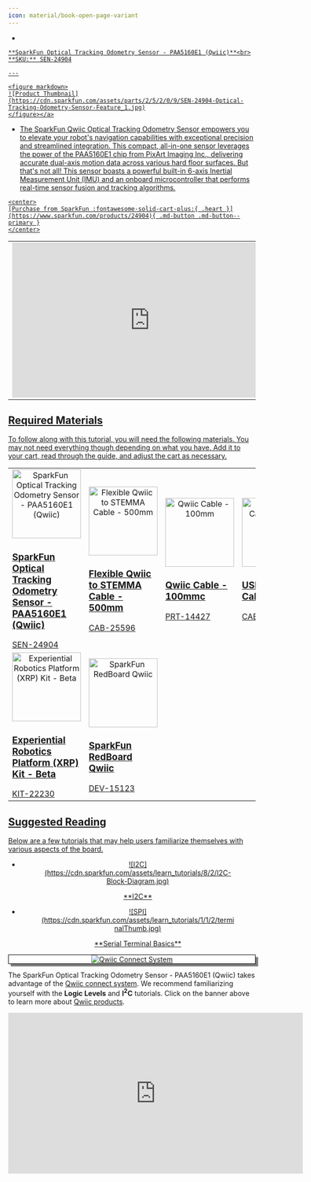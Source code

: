 ```yaml
---
icon: material/book-open-page-variant
---
```



<div class="grid cards desc" markdown>

-    <a href="https://www.sparkfun.com/products/24904">
    **SparkFun Optical Tracking Odometry Sensor - PAA5160E1 (Qwiic)**<br>
    **SKU:** SEN-24904

    ---

    <figure markdown>
    ![Product Thumbnail](https://cdn.sparkfun.com/assets/parts/2/5/2/0/9/SEN-24904-Optical-Tracking-Odometry-Sensor-Feature_1.jpg)
    </figure></a>

-    The SparkFun Qwiic Optical Tracking Odometry Sensor empowers you to elevate your robot's navigation capabilities with exceptional precision and streamlined integration. This compact, all-in-one sensor leverages the power of the PAA5160E1 chip from PixArt Imaging Inc., delivering accurate dual-axis motion data across various hard floor surfaces. But that's not all! This sensor boasts a powerful built-in 6-axis Inertial Measurement Unit (IMU) and an onboard microcontroller that performs real-time sensor fusion and tracking algorithms.


    <center>
    [Purchase from SparkFun :fontawesome-solid-cart-plus:{ .heart }](https://www.sparkfun.com/products/24904){ .md-button .md-button--primary }
    </center>

</div>

<div style="text-align: center">
  <table>
    <tr>
      <td style="text-align: center; vertical-align: middle;">
        <iframe width="560" height="315" src="https://www.youtube.com/embed/WcCNC8wExUc?si=TiFzZ-B61BXpmXQT" title="YouTube video player" frameborder="0" allow="accelerometer; autoplay; clipboard-write; encrypted-media; gyroscope; picture-in-picture; web-share" referrerpolicy="strict-origin-when-cross-origin" allowfullscreen></iframe>
      </td>
    </tr>
  </table>
</div>






## Required Materials

To follow along with this tutorial, you will need the following materials. You may not need everything though depending on what you have. Add it to your cart, read through the guide, and adjust the cart as necessary.

<table style="border-style:none">
    <tr>
        <td>
            <a href="https://www.sparkfun.com/products/24904">
                <center><img src="https://cdn.sparkfun.com/assets/parts/2/5/2/0/9/SEN-24904-Optical-Tracking-Odometry-Sensor-Feature_1.jpg" style="width:140px; height:140px; object-fit:contain;" alt="SparkFun Optical Tracking Odometry Sensor - PAA5160E1 (Qwiic)"></center>
                <h3 class="title">SparkFun Optical Tracking Odometry Sensor - PAA5160E1 (Qwiic)</h3>
            </a>
            SEN-24904
        </td>
        <td>
            <a href="https://www.sparkfun.com/products/25596">
                <center><img src="https://cdn.sparkfun.com/assets/parts/2/6/1/5/1/CAB-25596-Flexible-Qwiic-to-STEMMA-Cable-Feature.jpg" style="width:140px; height:140px; object-fit:contain;" alt="Flexible Qwiic to STEMMA Cable - 500mm" height="140"></center>
                <h3 class="title">Flexible Qwiic to STEMMA Cable - 500mm</h3>
            </a>
            CAB-25596
        </td>
        <td>
            <a href="https://www.sparkfun.com/products/14427">
                <center><img src="https://cdn.sparkfun.com/assets/parts/1/2/4/5/3/14427-Qwiic_Cable_-_100mm-01.jpg" style="width:140px; height:140px; object-fit:contain;" alt="Qwiic Cable - 100mm" >
                </center>
                <h3 class="title">Qwiic Cable - 100mmc</h3>
            </a>
           PRT-14427
        </td>        <td>
            <a href="https://www.sparkfun.com/products/10215">
                <center><img src="https://cdn.sparkfun.com/r/455-455/assets/parts/4/5/5/8/10215-01.jpg" style="width:140px; height:140px; object-fit:contain;" alt="USB micro-B Cable - 6 Foot" >
                </center>
                <h3 class="title">USB micro-B Cable - 6 Foot</h3>
            </a>
            CAB-10215
        </td>
    </tr>
    <tr>
        <td>
            <a href="https://www.sparkfun.com/products/22230">
                <center><img src="https://cdn.sparkfun.com/assets/parts/2/2/1/9/1/XRP_Robot-02.jpg" style="width:140px; height:140px; object-fit:contain;" alt="Experiential Robotics Platform (XRP) Kit - Beta" >
                </center>
                <h3 class="title">Experiential Robotics Platform (XRP) Kit - Beta</h3>
            </a>
            KIT-22230
        </td>
        <td>
            <a href="https://www.sparkfun.com/products/15123">
                <center><img src="https://cdn.sparkfun.com//assets/parts/1/3/4/9/2/15123-SparkFun_RedBoard_Qwiic-01a.jpg" style="width:140px; height:140px; object-fit:contain;" alt="SparkFun RedBoard Qwiic" >
                </center>
                <h3 class="title">SparkFun RedBoard Qwiic</h3>
            </a>
            DEV-15123
        </td>
    </tr>
</table>


## Suggested Reading

Below are a few tutorials that may help users familiarize themselves with various aspects of the board.

<div class="grid cards hide col-4" markdown align="center">

-   <a href="https://learn.sparkfun.com/tutorials/82">
    <figure markdown>
    ![I2C](https://cdn.sparkfun.com/assets/learn_tutorials/8/2/I2C-Block-Diagram.jpg)
    </figure>
    </a>
    <a href="https://learn.sparkfun.com/tutorials/82">**I2C**
    </a>

-   <a href="https://learn.sparkfun.com/tutorials/terminal-basics">
    <figure markdown>
    ![SPI](https://cdn.sparkfun.com/assets/learn_tutorials/1/1/2/terminalThumb.jpg)
    </figure>
    </a>
    <a href="https://learn.sparkfun.com/tutorials/terminal-basics">**Serial Terminal Basics**
    </a>
</div>

<center>
<div align="center">
    <div style="top:5px;left:5px;background-color:Gray;position:relative">
        <div style="top:-5px;left:-5px;background-color:#ffffff;position:relative;border:1px solid black;">
            <a href="https://www.sparkfun.com/qwiic"><img src="https://cdn.sparkfun.com/assets/custom_pages/2/7/2/qwiic-logo.png" alt="Qwiic Connect System" title="Qwiic Connect System"></a>
        </div>
    </div>
</div>
</center>

The SparkFun Optical Tracking Odometry Sensor - PAA5160E1 (Qwiic) takes advantage of the [Qwiic connect system](https://www.sparkfun.com/qwiic). We recommend familiarizing yourself with the **Logic Levels** and **I<sup>2</sup>C** tutorials.  Click on the banner above to learn more about [Qwiic products](https://www.sparkfun.com/qwiic).

<center>
    <iframe width="600" height="327" src="https://www.youtube.com/embed/x0RDEHqFIF8" title="SparkFun's Qwiic Connect System" frameborder="0" allow="accelerometer; autoplay; clipboard-write; encrypted-media; gyroscope; picture-in-picture" allowfullscreen></iframe>
</center>
